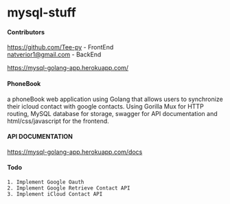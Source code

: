 # mysql-stuff

#### Contributors
https://github.com/Tee-py - FrontEnd        
natverior1@gmail.com - BackEnd

https://mysql-golang-app.herokuapp.com/

#### PhoneBook
a phoneBook web application using Golang that allows users to synchronize their icloud contact with google contacts. Using Gorilla Mux for HTTP routing, MySQL database for storage, swagger for API documentation and html/css/javascript for the frontend.
   
#### API DOCUMENTATION   
https://mysql-golang-app.herokuapp.com/docs 

#### Todo
```
1. Implement Google Oauth
2. Implement Google Retrieve Contact API
3. Implement iCloud Contact API
```
